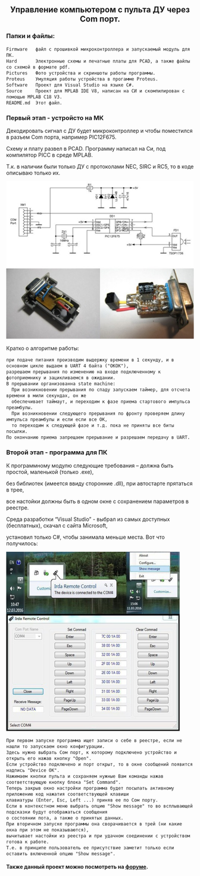 <h2 align="center">Управление компьютером с пульта ДУ через Com порт.</h2>

### Папки и файлы:

    Firmware   файл с прошивкой микроконтроллера и запускаемый модуль для ПК.
    Hard       Электронные схемы и печатные платы для PCAD, а также файлы со схемой в формате pdf.
    Pictures   Фото устройства и скриншоты работы программы.
    Proteus    Умуляция работы устройства в прогамме Proteus.
    Software   Проект для Visual Studio на языке С#.
    Source     Проект для MPLAB IDE V8, написан на СИ и скомпилирован с помощью MPLAB C18 V3.
    README.md  Этот файл.
    
### Первый этап - устройсто на МК

Декодировать сигнал с ДУ будет микроконтроллер и чтобы поместился в разъем Com порта, например PIC12F675.

Схему и плату развел в PCAD. Программу написал на Си, под компилятор PICC в среде MPLAB.

Т.к. в наличии были только ДУ с протоколами NEC, SIRC и RC5, то в коде описываю только их.

![hard](https://github.com/nva1773/Irda-To-Uart/blob/master/Pictures/Hard.jpeg)

Кратко о алгоритме работы:
```
при подаче питания производим выдержку времени в 1 секунду, и в основном цикле выдаем в UART 4 байта ("OKOK"),
разрешаем прерывания по изменению на входе подключенному к фотоприемнику и зацикливаемся в ожидании.
В прерывании организованна state machine:
  При возникновении прерывания по спаду запускаем таймер, для отсчета времени в мили секундах, он же 
  обеспечивает таймаут, и переходим к фазе приема стартового импульса преамбулы.
  При возникновении следующего прерывания по фронту проверяем длину импульса преамбулы и если если все ОК,
  то переходим к следующей фазе и т.д. пока не приняты все биты посылки.
По окончанию приема запрещаем прерывание и разрешаем передачу в UART.
```

### Второй этап - программа для ПК

К программному модулю следующие требования – должна быть простой, маленькой (только .exe),

без библиотек (имеется ввиду сторонние .dll), при автостарте прятаться в трее,

все настойки должны быть в одном окне с сохранением параметров в реестре.

Среда разработки “Visual Studio” - выбрал из самых доступных (бесплатных), скачал c сайта Microsoft,

установил только С#, чтобы занимала меньше места. Вот что получилось:

![soft](https://github.com/nva1773/Irda-To-Uart/blob/master/Pictures/Soft.jpeg)

```
При первом запуске программа ищет записи о себе в реестре, если не нашли то запускаем окно конфигурации.
Здесь нужно выбрать Сом порт, к которому подключено устройство и открыть его нажав кнопку "Open". 
Если устройство подключено и порт открыт, то в окне сообщений появится надпись "Device OK".
Нажимаем кнопки пульта и сохраняем нужные Вам команды нажав соответствующую кнопку блока "Set Command".
Теперь закрыв окно настройки программа будет посылать активному приложению код нажатия соответствующей клавиши 
клавиатуры (Enter, Esc, Left ...) приняв ее по Сом порту.
Если в контекстном меню выбрать опцию "Show message" то во всплывающей подсказки будут отображаться сообщения
о состоянии пота, а также о принятых данных.
При вторичном запуске программы она сворачивается в трей (ни какие окна при этом не показываются),
вычитывает настойки из реестра и при удачном соединении с устройством готова к работе.
Т.е. в принципе пользователь ее присутствие заметит только если оставить включенной опцию "Show message".
```

#### Также данный проект можно посмотреть на [форуме](http://forum.easyelectronics.ru/viewtopic.php?f=16&t=25608).
